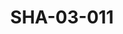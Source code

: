---
pid: SHA-03-011
title: SHA-03-011
language: en
original_label: 
rights: Sharhabil Ahmed
location_of_original: Sharhabil Ahmed
photographer_or_studio: 
scanned_from: photograph 7.3 by 10.5
_date: 1963-1964
location: Malakal
description: Ahmed Daoud and Muhammadiya in the airport
additional_notes: 
permission_display: 'yes'
on_server: 'no'
on_website: 'no'
permalink: /photopages/en/SHA-03-011.html
layout: photo-page
---